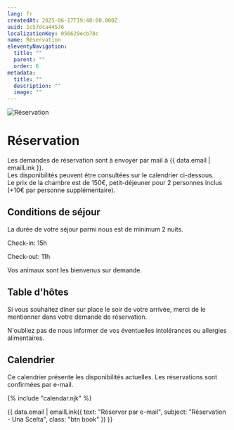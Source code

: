 ```yaml
---
lang: fr
createdAt: 2025-06-17T19:40:00.000Z
uuid: 1c57dca44576
localizationKey: 056629ecb78c
name: Réservation
eleventyNavigation:
  title: ""
  parent: ""
  order: 6
metadata:
  title: ""
  description: ""
  image: ""
---
```


![Réservation](/_images/Main-clefs-ombre.webp)

# Réservation

Les demandes de réservation sont à envoyer par mail à {{ data.email | emailLink }}.  
Les disponibilités peuvent être consultées sur le calendrier ci-dessous.  
Le prix de la chambre est de 150€, petit-déjeuner pour 2 personnes inclus (+10€ par personne supplémentaire).

## Conditions de séjour

La durée de votre séjour parmi nous est de minimum 2 nuits.

Check-in: 15h

Check-out: 11h

Vos animaux sont les bienvenus sur demande.

## Table d'hôtes

Si vous souhaitez dîner sur place le soir de votre arrivée, merci de le mentionner dans votre demande de réservation.

N'oubliez pas de nous informer de vos éventuelles intolérances ou allergies alimentaires.

<section class="calendar-container">
  <h2>Calendrier</h2>
  <p class="callout">Ce calendrier présente les disponibilités actuelles. Les réservations sont confirmées par e-mail.</p>

{% include "calendar.njk" %}

</section>

<section class="center intrinsic">
  {{ data.email | emailLink({ text: "Réserver par e-mail", subject: "Réservation - Una Scelta", class: "btn book" }) }}
</section>
